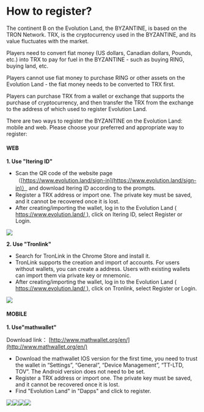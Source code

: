 # How to register?

The continent B on the Evolution Land, the BYZANTINE, is based on the TRON Network. TRX, is the cryptocurrency used in the BYZANTINE, and its value fluctuates with the market.

Players need to convert fiat money \(US dollars, Canadian dollars, Pounds, etc.\) into TRX to pay for fuel in the BYZANTINE - such as buying RING, buying land, etc.

Players cannot use fiat money to purchase RING or other assets on the Evolution Land - the fiat money needs to be converted to TRX first.

Players can purchase TRX from a wallet or exchange that supports the purchase of cryptocurrency, and then transfer the TRX from the exchange to the address of which used to register Evolution Land.

There are two ways to register the BYZANTINE on the Evolution Land: mobile and web. Please choose your preferred and appropriate way to register:

#### **WEB**

**1. Use "Itering ID"**

* Scan the QR code of the website page（[https://www.evolution.land/sign-in](https://www.evolution.land/sign-in)） and download  Itering ID according to the prompts.
* Register a TRX address or import one. The private key must be saved, and it cannot be recovered once it is lost.
* After creating/importing the wallet, log in to the Evolution Land \( [https://www.evolution.land/ ](https://www.evolution.land/)\), click on Itering ID, select Register or Login.

![](https://evolutionland.zendesk.com/hc/article_attachments/360023934474/mceclip0.png)

**2. Use "Tronlink"**

* Search for TronLink in the Chrome Store and install it.
* TronLink supports the creation and import of accounts. For users without wallets, you can create a address. Users with existing wallets can import them via private key or mnemonic.
* After creating/importing the wallet, log in to the Evolution Land \( [https://www.evolution.land/ ](https://www.evolution.land/)\), click on Tronlink, select Register or Login.

![](https://evolutionland.zendesk.com/hc/article_attachments/360024888033/mceclip1.png)

####  

#### **MOBILE**

**1. Use"mathwallet"**

Download link： [http://www.mathwallet.org/en/](http://www.mathwallet.org/en/)

* Download the mathwallet IOS version for the first time, you need to trust the wallet in “Settings”, “General”, “Device Management”, “TT-LTD, TOV”.  The Android version does not need to be set.
* Register a TRX address or import one. The private key must be saved, and it cannot be recovered once it is lost.
* Find "Evolution Land" in "Dapps" and click to register.

![](https://evolutionland.zendesk.com/hc/article_attachments/360023930974/mceclip0.png)![](https://evolutionland.zendesk.com/hc/article_attachments/360023931054/mceclip1.png)![](https://evolutionland.zendesk.com/hc/article_attachments/360023931194/mceclip2.png)![](https://evolutionland.zendesk.com/hc/article_attachments/360024885053/mceclip3.png)

